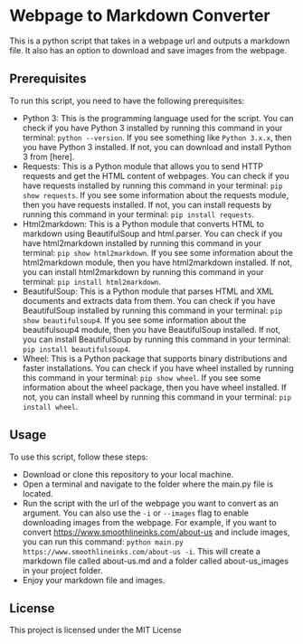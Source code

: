 # Webpage to Markdown Converter

This is a python script that takes in a webpage url and outputs a markdown file. It also has an option to download and save images from the webpage.

## Prerequisites

To run this script, you need to have the following prerequisites:

- Python 3: This is the programming language used for the script. You can check if you have Python 3 installed by running this command in your terminal: `python --version`. If you see something like `Python 3.x.x`, then you have Python 3 installed. If not, you can download and install Python 3 from [here].
- Requests: This is a Python module that allows you to send HTTP requests and get the HTML content of webpages. You can check if you have requests installed by running this command in your terminal: `pip show requests`. If you see some information about the requests module, then you have requests installed. If not, you can install requests by running this command in your terminal: `pip install requests`.
- Html2markdown: This is a Python module that converts HTML to markdown using BeautifulSoup and html.parser. You can check if you have html2markdown installed by running this command in your terminal: `pip show html2markdown`. If you see some information about the html2markdown module, then you have html2markdown installed. If not, you can install html2markdown by running this command in your terminal: `pip install html2markdown`.
- BeautifulSoup: This is a Python module that parses HTML and XML documents and extracts data from them. You can check if you have BeautifulSoup installed by running this command in your terminal: `pip show beautifulsoup4`. If you see some information about the beautifulsoup4 module, then you have BeautifulSoup installed. If not, you can install BeautifulSoup by running this command in your terminal: `pip install beautifulsoup4`.
- Wheel: This is a Python package that supports binary distributions and faster installations. You can check if you have wheel installed by running this command in your terminal: `pip show wheel`. If you see some information about the wheel package, then you have wheel installed. If not, you can install wheel by running this command in your terminal: `pip install wheel`.

## Usage

To use this script, follow these steps:

- Download or clone this repository to your local machine.
- Open a terminal and navigate to the folder where the main.py file is located.
- Run the script with the url of the webpage you want to convert as an argument. You can also use the `-i` or `--images` flag to enable downloading images from the webpage. For example, if you want to convert https://www.smoothlineinks.com/about-us and include images, you can run this command: `python main.py https://www.smoothlineinks.com/about-us -i`. This will create a markdown file called about-us.md and a folder called about-us_images in your project folder.
- Enjoy your markdown file and images.

## License

This project is licensed under the MIT License